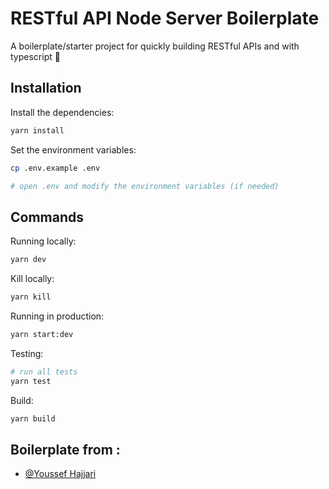 # RESTful API Node Server Boilerplate

A boilerplate/starter project for quickly building RESTful APIs and with typescript 🚀

## Installation

Install the dependencies:

```bash
yarn install
```

Set the environment variables:

```bash
cp .env.example .env

# open .env and modify the environment variables (if needed)
```

## Commands

Running locally:

```bash
yarn dev
```

Kill locally:

```bash
yarn kill
```

Running in production:

```bash
yarn start:dev
```

Testing:

```bash
# run all tests
yarn test
```

Build:

```bash
yarn build
```

## Boilerplate from :

- [@Youssef Hajjari](https://twitter.com/Yosufuu)
